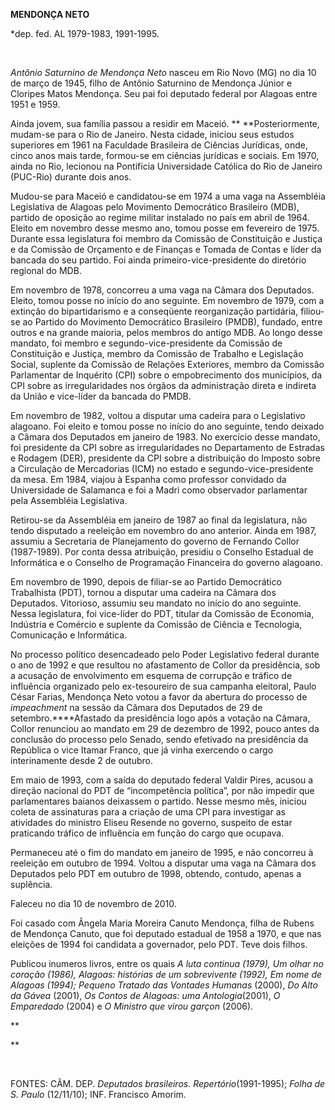 **MENDONÇA NETO**

\*dep. fed. AL 1979-1983, 1991-1995.

 

*Antônio Saturnino de Mendonça Neto* nasceu em Rio Novo (MG) no dia 10
de março de 1945, filho de Antônio Saturnino de Mendonça Júnior e
Cloripes Matos Mendonça. Seu pai foi deputado federal por Alagoas entre
1951 e 1959.

Ainda jovem, sua família passou a residir em Maceió.
** **Posteriormente, mudam-se para o Rio de Janeiro. Nesta cidade,
iniciou seus estudos superiores em 1961 na Faculdade Brasileira de
Ciências Jurídicas, onde, cinco anos mais tarde, formou-se em ciências
jurídicas e sociais. Em 1970, ainda no Rio, lecionou na Pontifícia
Universidade Católica do Rio de Janeiro (PUC-Rio) durante dois anos.

Mudou-se para Maceió e candidatou-se em 1974 a uma vaga na Assembléia
Legislativa de Alagoas pelo Movimento Democrático Brasileiro (MDB),
partido de oposição ao regime militar instalado no país em abril de
1964. Eleito em novembro desse mesmo ano, tomou posse em fevereiro de
1975. Durante essa legislatura foi membro da Comissão de Constituição e
Justiça e da Comissão de Orçamento e de Finanças e Tomada de Contas e
líder da bancada do seu partido. Foi ainda primeiro-vice-presidente do
diretório regional do MDB.

Em novembro de 1978, concorreu a uma vaga na Câmara dos Deputados.
Eleito, tomou posse no início do ano seguinte. Em novembro de 1979, com
a extinção do bipartidarismo e a conseqüente reorganização partidária,
filiou-se ao Partido do Movimento Democrático Brasileiro (PMDB),
fundado, entre outros e na grande maioria, pelos membros do antigo MDB.
Ao longo desse mandato, foi membro e segundo-vice-presidente da Comissão
de Constituição e Justiça, membro da Comissão de Trabalho e Legislação
Social, suplente da Comissão de Relações Exteriores, membro da Comissão
Parlamentar de Inquérito (CPI) sobre o empobrecimento dos municípios, da
CPI sobre as irregularidades nos órgãos da administração direta e
indireta da União e vice-líder da bancada do PMDB.

Em novembro de 1982, voltou a disputar uma cadeira para o Legislativo
alagoano. Foi eleito e tomou posse no início do ano seguinte, tendo
deixado a Câmara dos Deputados em janeiro de 1983. No exercício desse
mandato, foi presidente da CPI sobre as irregularidades no Departamento
de Estradas e Rodagem (DER), presidente da CPI sobre a distribuição do
Imposto sobre a Circulação de Mercadorias (ICM) no estado e
segundo-vice-presidente da mesa. Em 1984, viajou à Espanha como
professor convidado da Universidade de Salamanca e foi a Madri como
observador parlamentar pela Assembléia Legislativa.

Retirou-se da Assembléia em janeiro de 1987 ao final da legislatura, não
tendo disputado a reeleição em novembro do ano anterior. Ainda em 1987,
assumiu a Secretaria de Planejamento do governo de Fernando Collor
(1987-1989). Por conta dessa atribuição, presidiu o Conselho Estadual de
Informática e o Conselho de Programação Financeira do governo alagoano.

Em novembro de 1990, depois de filiar-se ao Partido Democrático
Trabalhista (PDT), tornou a disputar uma cadeira na Câmara dos
Deputados. Vitorioso, assumiu seu mandato no início do ano seguinte.
Nessa legislatura, foi vice-líder do PDT, titular da Comissão de
Economia, Indústria e Comércio e suplente da Comissão de Ciência e
Tecnologia, Comunicação e Informática.

No processo político desencadeado pelo Poder Legislativo federal durante
o ano de 1992 e que resultou no afastamento de Collor da presidência,
sob a acusação de envolvimento em esquema de corrupção e tráfico de
influência organizado pelo ex-tesoureiro de sua campanha eleitoral,
Paulo César Farias, Mendonça Neto votou a favor da abertura do processo
de *impeachment* na sessão da Câmara dos Deputados de 29 de
setembro.****Afastado da presidência logo após a votação na Câmara,
Collor renunciou ao mandato em 29 de dezembro de 1992, pouco antes da
conclusão do processo pelo Senado, sendo efetivado na presidência da
República o vice Itamar Franco, que já vinha exercendo o cargo
interinamente desde 2 de outubro.

Em maio de 1993, com a saída do deputado federal Valdir Pires, acusou a
direção nacional do PDT de “incompetência política”, por não impedir que
parlamentares baianos deixassem o partido. Nesse mesmo mês, iniciou
coleta de assinaturas para a criação de uma CPI para investigar as
atividades do ministro Eliseu Resende no governo, suspeito de estar
praticando tráfico de influência em função do cargo que ocupava.

Permaneceu até o fim do mandato em janeiro de 1995, e não concorreu à
reeleição em outubro de 1994. Voltou a disputar uma vaga na Câmara dos
Deputados pelo PDT em outubro de 1998, obtendo, contudo, apenas a
suplência.

Faleceu no dia 10 de novembro de 2010.

Foi casado com Ângela Maria Moreira Canuto Mendonça, filha de Rubens de
Mendonça Canuto, que foi deputado estadual de 1958 a 1970, e que nas
eleições de 1994 foi candidata a governador, pelo PDT. Teve dois filhos.

Publicou inumeros livros, entre os quais *A luta continua (1979), Um
olhar no coração (1986), Alagoas: histórias de um sobrevivente (1992),
Em nome de Alagoas (1994);* *Pequeno Tratado das Vontades Humanas*
(2000), *Do Alto da Gávea* (2001), *Os Contos de Alagoas: uma
Antologia*(2001), *O Emparedado* (2004) e *O Ministro que virou garçon*
(2006).

** 

** 

 

FONTES: CÂM. DEP. *Deputados brasileiros. Repertório*(1991-1995); *Folha
de S. Paulo* (12/11/10); INF. Francisco Amorim.

 

 
